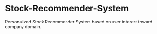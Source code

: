 # Stock-Recommender-System
Personalized Stock Recommender System based on user interest toward company domain.
